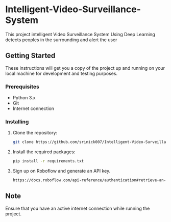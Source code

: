 # Intelligent-Video-Surveillance-System

This project intelligent Video Surveillance System Using Deep Learning detects peoples in the surrounding and alert the user

## Getting Started

These instructions will get you a copy of the project up and running on your local machine for development and testing purposes.

### Prerequisites

- Python 3.x
- Git
- Internet connection

### Installing

1. Clone the repository:

    ```bash
    git clone https://github.com/srinick007/Intelligent-Video-Surveillance-System.git
    ```

2. Install the required packages:

    ```bash
    pip install -r requirements.txt
    ```
3. Sign up on Roboflow and generate an API key.

    ```bash
    https://docs.roboflow.com/api-reference/authentication#retrieve-an-api-key
    ```

## Note

Ensure that you have an active internet connection while running the project.

